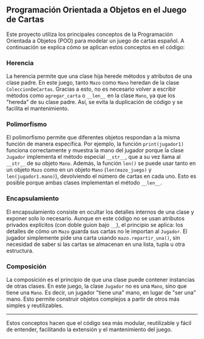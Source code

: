 
## Programación Orientada a Objetos en el Juego de Cartas

Este proyecto utiliza los principales conceptos de la Programación Orientada a Objetos (POO) para modelar un juego de cartas español. A continuación se explica cómo se aplican estos conceptos en el código:

### Herencia

La herencia permite que una clase hija herede métodos y atributos de una clase padre. En este juego, tanto `Mazo` como `Mano` heredan de la clase `ColeccionDeCartas`. Gracias a esto, no es necesario volver a escribir métodos como `agregar_carta` o `__len__` en la clase `Mano`, ya que los "hereda" de su clase padre. Así, se evita la duplicación de código y se facilita el mantenimiento.

### Polimorfismo

El polimorfismo permite que diferentes objetos respondan a la misma función de manera específica. Por ejemplo, la función `print(jugador1)` funciona correctamente y muestra la mano del jugador porque la clase `Jugador` implementa el método especial `__str__`, que a su vez llama al `__str__` de su objeto `Mano`. Además, la función `len()` se puede usar tanto en un objeto `Mazo` como en un objeto `Mano` (`len(mazo_juego)` y `len(jugador1.mano)`), devolviendo el número de cartas en cada uno. Esto es posible porque ambas clases implementan el método `__len__`.

### Encapsulamiento

El encapsulamiento consiste en ocultar los detalles internos de una clase y exponer solo lo necesario. Aunque en este código no se usan atributos privados explícitos (con doble guion bajo `__`), el principio se aplica: los detalles de cómo un `Mazo` guarda sus cartas no le importan al `Jugador`. El jugador simplemente pide una carta usando `mazo.repartir_una()`, sin necesidad de saber si las cartas se almacenan en una lista, tupla u otra estructura.

### Composición

La composición es el principio de que una clase puede contener instancias de otras clases. En este juego, la clase `Jugador` no es una `Mano`, sino que tiene una `Mano`. Es decir, un jugador "tiene una" mano, en lugar de "ser una" mano. Esto permite construir objetos complejos a partir de otros más simples y reutilizables.

---

Estos conceptos hacen que el código sea más modular, reutilizable y fácil de entender, facilitando la extensión y el mantenimiento del juego.
